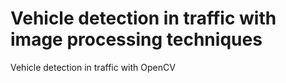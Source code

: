 # Vehicle detection in traffic with image processing techniques
 Vehicle detection in traffic with OpenCV
